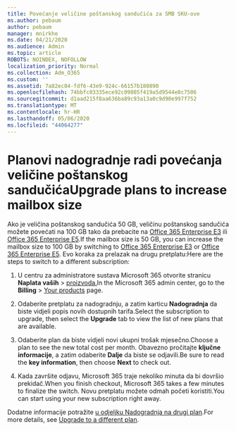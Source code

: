 ```yaml
---
title: Povećanje veličine poštanskog sandučića za SMB SKU-ove
ms.author: pebaum
author: pebaum
manager: mnirkhe
ms.date: 04/21/2020
ms.audience: Admin
ms.topic: article
ROBOTS: NOINDEX, NOFOLLOW
localization_priority: Normal
ms.collection: Adm_O365
ms.custom: ''
ms.assetid: 7a82ec04-fdf6-43e9-924c-66157b180890
ms.openlocfilehash: 74bbfc03335ece92c09805f419a5d9544e8c7506
ms.sourcegitcommit: d1aad215f8aa636ba89c93a13a0c9d90e997f752
ms.translationtype: MT
ms.contentlocale: hr-HR
ms.lasthandoff: 05/06/2020
ms.locfileid: "44064277"
---
```

# <a name="upgrade-plans-to-increase-mailbox-size"></a><span data-ttu-id="a7a31-102">Planovi nadogradnje radi povećanja veličine poštanskog sandučića</span><span class="sxs-lookup"><span data-stu-id="a7a31-102">Upgrade plans to increase mailbox size</span></span>

<span data-ttu-id="a7a31-103">Ako je veličina poštanskog sandučića 50 GB, veličinu poštanskog sandučića možete povećati na 100 GB tako da prebacite na [Office 365 Enterprise E3](https://products.office.com/business/office-365-enterprise-e3-business-software) ili [Office 365 Enterprise E5](https://products.office.com/business/office-365-enterprise-e5-business-software).</span><span class="sxs-lookup"><span data-stu-id="a7a31-103">If the mailbox size is 50 GB, you can increase the mailbox size to 100 GB by switching to [Office 365 Enterprise E3](https://products.office.com/business/office-365-enterprise-e3-business-software) or [Office 365 Enterprise E5](https://products.office.com/business/office-365-enterprise-e5-business-software).</span></span> <span data-ttu-id="a7a31-104">Evo koraka za prelazak na drugu pretplatu:</span><span class="sxs-lookup"><span data-stu-id="a7a31-104">Here are the steps to switch to a different subscription:</span></span>
  
1. <span data-ttu-id="a7a31-105">U centru za administratore sustava Microsoft 365 otvorite stranicu **Naplata vaših** > [proizvoda.](https://go.microsoft.com/fwlink/p/?linkid=842054)</span><span class="sxs-lookup"><span data-stu-id="a7a31-105">In the Microsoft 365 admin center, go to the **Billing** > [Your products](https://go.microsoft.com/fwlink/p/?linkid=842054) page.</span></span>

2. <span data-ttu-id="a7a31-106">Odaberite pretplatu za nadogradnju, a zatim karticu **Nadogradnja** da biste vidjeli popis novih dostupnih tarifa.</span><span class="sxs-lookup"><span data-stu-id="a7a31-106">Select the subscription to upgrade, then select the **Upgrade** tab to view the list of new plans that are available.</span></span>

3. <span data-ttu-id="a7a31-107">Odaberite plan da biste vidjeli novi ukupni trošak mjesečno.</span><span class="sxs-lookup"><span data-stu-id="a7a31-107">Choose a plan to see the new total cost per month.</span></span> <span data-ttu-id="a7a31-108">Obavezno pročitajte **ključne informacije**, a zatim odaberite **Dalje** da biste se odjavili.</span><span class="sxs-lookup"><span data-stu-id="a7a31-108">Be sure to read the **key information**, then choose **Next** to check out.</span></span>

4. <span data-ttu-id="a7a31-109">Kada završite odjavu, Microsoft 365 traje nekoliko minuta da bi dovršio prekidač.</span><span class="sxs-lookup"><span data-stu-id="a7a31-109">When you finish checkout, Microsoft 365 takes a few minutes to finalize the switch.</span></span> <span data-ttu-id="a7a31-110">Novu pretplatu možete odmah početi koristiti.</span><span class="sxs-lookup"><span data-stu-id="a7a31-110">You can start using your new subscription right away.</span></span>

<span data-ttu-id="a7a31-111">Dodatne informacije potražite [u odjeljku Nadogradnja na drugi plan](https://docs.microsoft.com/microsoft-365/commerce/subscriptions/upgrade-to-different-plan).</span><span class="sxs-lookup"><span data-stu-id="a7a31-111">For more details, see [Upgrade to a different plan](https://docs.microsoft.com/microsoft-365/commerce/subscriptions/upgrade-to-different-plan).</span></span>